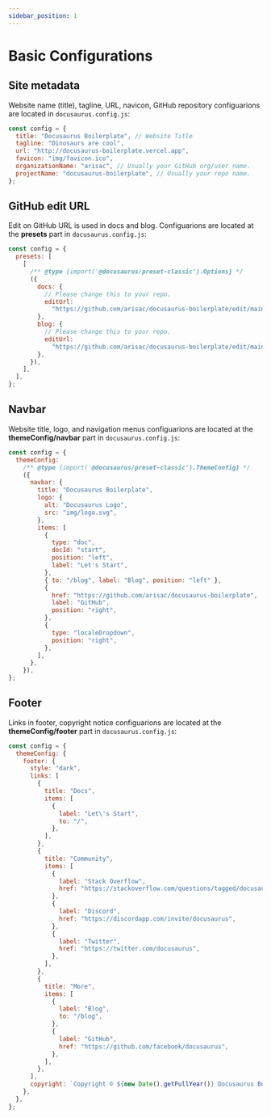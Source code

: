 ```yaml
---
sidebar_position: 1
---
```


# Basic Configurations

## Site metadata

Website name (title), tagline, URL, navicon, GitHub repository configuarions are located in `docusaurus.config.js`:

```js title="docusaurus.config.js"
const config = {
  title: "Docusaurus Boilerplate", // Website Title
  tagline: "Dinosaurs are cool",
  url: "http://docusaurus-boilerplate.vercel.app",
  favicon: "img/favicon.ico",
  organizationName: "arisac", // Usually your GitHub org/user name.
  projectName: "docusaurus-boilerplate", // Usually your repo name.
};
```

## GitHub edit URL

Edit on GitHub URL is used in docs and blog. Configuarions are located at the **presets** part in `docusaurus.config.js`:

```js title="docusaurus.config.js"
const config = {
  presets: [
    [
      /** @type {import('@docusaurus/preset-classic').Options} */
      ({
        docs: {
          // Please change this to your repo.
          editUrl:
            "https://github.com/arisac/docusaurus-boilerplate/edit/main/",
        },
        blog: {
          // Please change this to your repo.
          editUrl:
            "https://github.com/arisac/docusaurus-boilerplate/edit/main/blog/",
        },
      }),
    ],
  ],
};
```

## Navbar

Website title, logo, and navigation menus configuarions are located at the **themeConfig/navbar** part in `docusaurus.config.js`:

```js title="docusaurus.config.js"
const config = {
  themeConfig:
    /** @type {import('@docusaurus/preset-classic').ThemeConfig} */
    ({
      navbar: {
        title: "Docusaurus Boilerplate",
        logo: {
          alt: "Docusaurus Logo",
          src: "img/logo.svg",
        },
        items: [
          {
            type: "doc",
            docId: "start",
            position: "left",
            label: "Let's Start",
          },
          { to: "/blog", label: "Blog", position: "left" },
          {
            href: "https://github.com/arisac/docusaurus-boilerplate",
            label: "GitHub",
            position: "right",
          },
          {
            type: "localeDropdown",
            position: "right",
          },
        ],
      },
    }),
};
```

## Footer

Links in footer, copyright notice configuarions are located at the **themeConfig/footer** part in `docusaurus.config.js`:

```js title="docusaurus.config.js"
const config = {
  themeConfig: {
    footer: {
      style: "dark",
      links: [
        {
          title: "Docs",
          items: [
            {
              label: "Let\'s Start",
              to: "/",
            },
          ],
        },
        {
          title: "Community",
          items: [
            {
              label: "Stack Overflow",
              href: "https://stackoverflow.com/questions/tagged/docusaurus",
            },
            {
              label: "Discord",
              href: "https://discordapp.com/invite/docusaurus",
            },
            {
              label: "Twitter",
              href: "https://twitter.com/docusaurus",
            },
          ],
        },
        {
          title: "More",
          items: [
            {
              label: "Blog",
              to: "/blog",
            },
            {
              label: "GitHub",
              href: "https://github.com/facebook/docusaurus",
            },
          ],
        },
      ],
      copyright: `Copyright © ${new Date().getFullYear()} Docusaurus Boilerplate. Built with Docusaurus.`,
    },
  },
};
```
